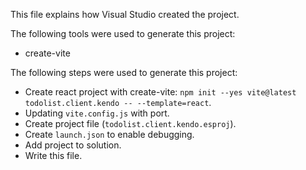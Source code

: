 This file explains how Visual Studio created the project.

The following tools were used to generate this project:
- create-vite

The following steps were used to generate this project:
- Create react project with create-vite: `npm init --yes vite@latest todolist.client.kendo -- --template=react`.
- Updating `vite.config.js` with port.
- Create project file (`todolist.client.kendo.esproj`).
- Create `launch.json` to enable debugging.
- Add project to solution.
- Write this file.
